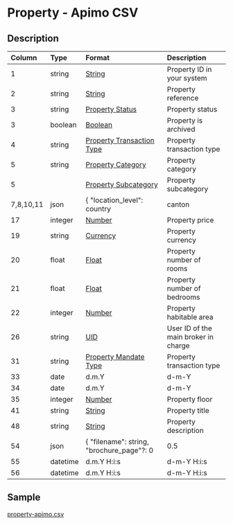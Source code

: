 # Property - Apimo CSV

## Description

| Column | Type | Format | Description |
| :--- | :--- | :--- | :--- |
| 1 | string | [String](https://en.wikipedia.org/wiki/String_(computer_science)) | Property ID in your system |
| 2 | string | [String](https://en.wikipedia.org/wiki/String_(computer_science)) | Property reference |
| 3 | string | [Property Status](../values/property_status_id.md) | Property status |
| 3 | boolean | [Boolean](https://en.wikipedia.org/wiki/Boolean_data_type) | Property is archived |
| 4 | string | [Property Transaction Type](../values/property_transaction_type_id.md) | Property transaction type |
| 5 | string | [Property Category](../values/property_category_id.md) | Property category |
| 5 |  | [Property Subcategory](../values/property_subcategory_id.md) | Property subcategory |
| 7,8,10,11 | json | { "location_level": country|canton|district|zone|city|quarter, "location_name": string, "zip": string, "line1": string, "line2": string, "line3": string, "environment_id": string, "altitude": string, "longitude": string, "latitude": string } | Property real location |
| 17 | integer | [Number](https://en.wikipedia.org/wiki/Integer) | Property price |
| 19 | string | [Currency](../values/currency_id.md) | Property currency |
| 20 | float | [Float](https://en.wikipedia.org/wiki/Decimal) | Property number of rooms |
| 21 | float | [Float](https://en.wikipedia.org/wiki/Decimal) | Property number of bedrooms |
| 22 | integer | [Number](https://en.wikipedia.org/wiki/Integer) | Property habitable area |
| 26 | string | [UID](https://en.wikipedia.org/wiki/Unique_identifier) | User ID of the main broker in charge |
| 31 | string | [Property Mandate Type](../values/property_mandate_type_id.md) | Property transaction type |
| 33 | date | d.m.Y | d-m-Y | Y-m-d | Property mandate start date |
| 34 | date | d.m.Y | d-m-Y | Y-m-d | Property mandate end date |
| 35 | integer | [Number](https://en.wikipedia.org/wiki/Integer) | Property floor |
| 41 | string | [String](https://en.wikipedia.org/wiki/String_(computer_science)) | Property title |
| 48 | string | [String](https://en.wikipedia.org/wiki/String_(computer_science)) | Property description |
| 54 | json | { "filename": string, "brochure_page"?: 0|0.5|1, "is_website"?: boolean, "is_portal"?: boolean, "is_plan"?: boolean } | Semicolon separated list of photos |
| 55 | datetime | d.m.Y H:i:s | d-m-Y H:i:s | Y-m-d H:i:s | Property creation date & time |
| 56 | datetime | d.m.Y H:i:s | d-m-Y H:i:s | Y-m-d H:i:s | Property update date & time |

## Sample

[property-apimo.csv](../samples/property-apimo.csv)
```

```
